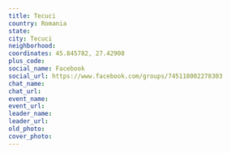 ```yaml
---
title: Tecuci
country: Romania
state: 
city: Tecuci
neighborhood: 
coordinates: 45.845782, 27.42908
plus_code:
social_name: Facebook
social_url: https://www.facebook.com/groups/745118002278303
chat_name:
chat_url:
event_name:
event_url:
leader_name:
leader_url:
old_photo: 
cover_photo:
---
```

